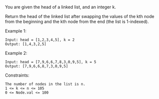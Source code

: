 You are given the head of a linked list, and an integer k.

Return the head of the linked list after swapping the values of the kth node from the beginning and the kth node from the end (the list is 1-indexed).

Example 1:

    Input: head = [1,2,3,4,5], k = 2
    Output: [1,4,3,2,5]

Example 2:

    Input: head = [7,9,6,6,7,8,3,0,9,5], k = 5
    Output: [7,9,6,6,8,7,3,0,9,5]

Constraints:

    The number of nodes in the list is n.
    1 <= k <= n <= 105
    0 <= Node.val <= 100
